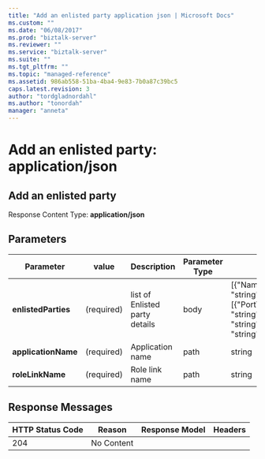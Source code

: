 ```yaml
---
title: "Add an enlisted party application json | Microsoft Docs"
ms.custom: ""
ms.date: "06/08/2017"
ms.prod: "biztalk-server"
ms.reviewer: ""
ms.service: "biztalk-server"
ms.suite: ""
ms.tgt_pltfrm: ""
ms.topic: "managed-reference"
ms.assetid: 986ab558-51ba-4ba4-9e83-7b0a87c39bc5
caps.latest.revision: 3
author: "tordgladnordahl"
ms.author: "tonordah"
manager: "anneta"
---
```

# Add an enlisted party: application/json
## Add an enlisted party

  Response Content Type: **application/json**

## Parameters							
							
							
							
Parameter|value  |Description  |Parameter Type|Data Type|							
---------|---------|---------|---------|---------							
**enlistedParties** |(required)|list of Enlisted party details|body|[{"Name": "string","Mappings": [{"PortTypeName": "string","OperationName": "string","SendPort": "string"} ]}]     |  							
**applicationName** |(required)|Application name|path|string|							
**roleLinkName**    |(required)|Role link name|path|string|							
							
## Response Messages							
							
							
HTTP Status Code  |Reason  |Response Model  |Headers  							
---------|---------|---------|---------							
204     |  No Content       |         |        |							
